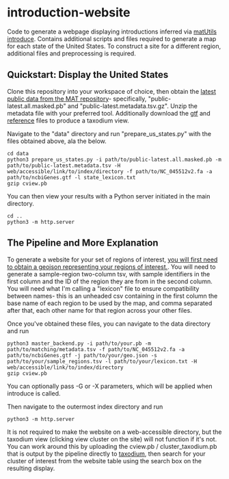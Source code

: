 # introduction-website
Code to generate a webpage displaying introductions inferred via [matUtils introduce](https://usher-wiki.readthedocs.io/en/latest/matUtils.html#introduce). Contains additional scripts and files required to generate a map for each state of the United States. To construct a site for a different region, additional files and preprocessing is required.

## Quickstart: Display the United States
Clone this repository into your workspace of choice, then obtain the [latest public data from the MAT repository](http://hgdownload.soe.ucsc.edu/goldenPath/wuhCor1/UShER_SARS-CoV-2/)- specifically, "public-latest.all.masked.pb" and "public-latest.metadata.tsv.gz". Unzip the metadata file with your preferred tool. Additionally download the [gtf](https://usher-wiki.readthedocs.io/en/latest/_downloads/2052d9a7147253e32a3420939550ac63/ncbiGenes.gtf) and [reference](https://raw.githubusercontent.com/yatisht/usher/5e83b71829dbe54a37af845fd23d473a8f67b839/test/NC_045512v2.fa) files to produce a taxodium view. 

Navigate to the "data" directory and run "prepare_us_states.py" with the files obtained above, ala the below.

```
cd data
python3 prepare_us_states.py -i path/to/public-latest.all.masked.pb -m path/to/public-latest.metadata.tsv -H web/accessible/link/to/index/directory -f path/to/NC_045512v2.fa -a path/to/ncbiGenes.gtf -l state_lexicon.txt
gzip cview.pb
```

You can then view your results with a Python server initiated in the main directory.

```
cd ..
python3 -m http.server
```

## The Pipeline and More Explanation

To generate a website for your set of regions of interest, [you will first need to obtain a geojson representing your regions of interest.](https://geojson-maps.ash.ms). You will need to generate a sample-region two-column tsv, with sample identifiers in the first column and the ID of the region they are from in the second column. You will need what I'm calling a "lexicon" file to ensure compatibility between names- this is an unheaded csv containing in the first column the base name of each region to be used by the map, and comma separated after that, each other name for that region across your other files. 

Once you've obtained these files, you can navigate to the data directory and run

```
python3 master_backend.py -i path/to/your.pb -m path/to/matching/metadata.tsv -f path/to/NC_045512v2.fa -a path/to/ncbiGenes.gtf -j path/to/your/geo.json -s path/to/your/sample_regions.tsv -l path/to/your/lexicon.txt -H web/accessible/link/to/index/directory
gzip cview.pb
```

You can optionally pass -G or -X parameters, which will be applied when introduce is called. 

Then navigate to the outermost index directory and run 
```
python3 -m http.server
```

It is not required to make the website on a web-accessible directory, but the taxodium view (clicking view cluster on the site) will not function if it's not. You can work around this by uploading the cview.pb / cluster_taxodium.pb that is output by the pipeline directly to [taxodium](https://cov2tree.org/), then search for your cluster of interest from the website table using the search box on the resulting display. 
